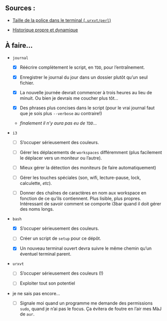 ## Sources :

* [Taille de la police dans le terminal (`.urxvt/perl`)](https://artisan.karma-lab.net/modifier-taille-polices-durxvt)

* [Historique propre et dynamique](https://unix.stackexchange.com/questions/18212/bash-history-ignoredups-and-erasedups-setting-conflict-with-common-history/18443#18443)


## À faire…

* `journal`

  - [x] Réécrire complètement le script, en `TDD`, pour l’entraînement.

  - [x] Enregistrer le journal du jour dans un dossier plutôt qu’un seul
    fichier.

  - [x] La nouvelle journée devrait commencer à trois heures au lieu de minuit.
    Ou bien je devrais me coucher plus tôt…

  - [x] Des phrases plus concises dans le script (pour le vrai journal
    faut que je sois plus `--verbose` au contraire!)

  - _finalement il n’y aura pas eu de `TDD`…_

* `i3`

  - [ ] S’occuper sérieusement des couleurs.

  - [ ] Gérer les déplacements de `workspaces` différemment (plus facilement le
    déplacer vers un moniteur ou l’autre).

  - [ ] Mieux gérer la détection des moniteurs (le faire automatiquement)

  - [ ] Gérer les touches spéciales (son, wifi, lecture-pause, lock, calculette,
    _etc_).

  - [ ] Donner des chaînes de caractères en nom aux workspace en fonction de ce qu’ils
    contiennent. Plus lisible, plus propres. Intéressant de savoir comment se
    comporte i3bar quand il doit gérer des noms longs.

* `bash`

  - [x] S’occuper sérieusement des couleurs.

  - [ ] Créer un script de `setup` pour ce dépôt.

  - [x] Un nouveau terminal ouvert devra suivre le même chemin qu’un éventuel terminal
    parent.

* `urxvt`

  - [ ] S’occuper sérieusement des couleurs (!)

  - [ ] Exploiter tout son potentiel

* je ne sais pas encore…

  - [ ] Signale moi quand un programme me demande des permissions `sudo`, quand
    je n’ai pas le focus. Ça évitera de foutre en l’air mes MàJ de `aur`.
